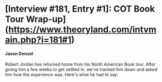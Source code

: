 # [Interview #181, Entry #1]: COT Book Tour Wrap-up](https://www.theoryland.com/intvmain.php?i=181#1)

#### Jason Denzel

Robert Jordan has returned home from his North American Book tour. After giving him a few weeks to get settled in, we've tracked him down and asked him how the experience was. Here's what he had to say:

